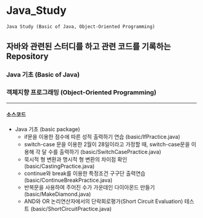 # Java_Study
 `Java Study (Basic of Java, Object-Oriented Programming)`

## 자바와 관련된 스터디를 하고 관련 코드를 기록하는 Repository

### Java 기초 (Basic of Java)
### 객체지향 프로그래밍 (Object-Oriented Programming)
- - -

#### 소스코드
- Java 기초 (basic package)
    - if문을 이용한 점수에 따른 성적 출력하기 연습 (basic/IfPractice.java)
    - switch-case 문을 이용한 2월이 28일이라고 가정할 때, switch-case문을 이용해 각 달 수를 출력하기 (basic/SwitchCasePractice.java)
    - 묵시적 형 변환과 명시적 형 변환의 차이점 확인 (basic/CastingPractice.java)
    - continue와 break를 이용한 특정조건 구구단 출력연습 (basic/ContinueBreakPractice.java)
    - 반복문을 사용하여 주어진 수가 가운데인 다이아몬드 만들기 (basic/MakeDiamond.java)
    - AND와 OR 논리연산자에서의 단락회로평가(Short Circuit Evaluation) 테스트 (basic/ShortCircuitPractice.java)